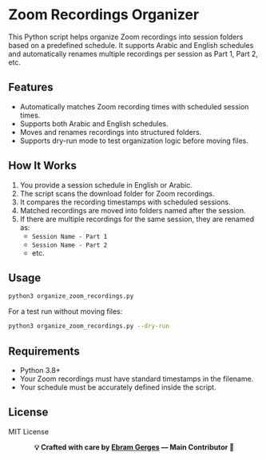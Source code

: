 # Zoom Recordings Organizer

This Python script helps organize Zoom recordings into session folders based on a predefined schedule. It supports Arabic and English schedules and automatically renames multiple recordings per session as Part 1, Part 2, etc.

## Features

- Automatically matches Zoom recording times with scheduled session times.
- Supports both Arabic and English schedules.
- Moves and renames recordings into structured folders.
- Supports dry-run mode to test organization logic before moving files.

## How It Works

1. You provide a session schedule in English or Arabic.
2. The script scans the download folder for Zoom recordings.
3. It compares the recording timestamps with scheduled sessions.
4. Matched recordings are moved into folders named after the session.
5. If there are multiple recordings for the same session, they are renamed as:
   - `Session Name - Part 1`
   - `Session Name - Part 2`
   - etc.

## Usage

```bash
python3 organize_zoom_recordings.py
```

For a test run without moving files:

```bash
python3 organize_zoom_recordings.py --dry-run
```

## Requirements

- Python 3.8+
- Your Zoom recordings must have standard timestamps in the filename.
- Your schedule must be accurately defined inside the script.

## License

MIT License

<p align="center"><b>💡 Crafted with care by <a href="https://github.com/ebram-gerges">Ebram Gerges</a> — Main Contributor 🚀</b></p>

